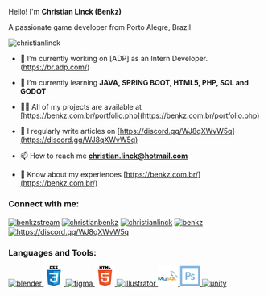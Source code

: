 <p align="left">Hello! I'm <strong>Christian Linck (Benkz)</strong></p>
<p align="left">A passionate game developer from Porto Alegre, Brazil</p>

<p align="left"> <img src="https://komarev.com/ghpvc/?username=christianlinck&label=Profile%20views&color=0e75b6&style=flat" alt="christianlinck" /> </p>

- 🔭 I’m currently working on [ADP] as an Intern Developer. (https://br.adp.com/)

- 🌱 I’m currently learning **JAVA, SPRING BOOT, HTML5, PHP, SQL and GODOT**

- 👨‍💻 All of my projects are available at [https://benkz.com.br/portfolio.php](https://benkz.com.br/portfolio.php)

- 📝 I regularly write articles on [https://discord.gg/WJ8qXWvW5q](https://discord.gg/WJ8qXWvW5q)

- 📫 How to reach me **christian.linck@hotmail.com**

- 📄 Know about my experiences [https://benkz.com.br/](https://benkz.com.br/)

<h3 align="left">Connect with me:</h3>
<p align="left">
<a href="https://twitter.com/benkzstream" target="blank"><img align="center" src="https://raw.githubusercontent.com/rahuldkjain/github-profile-readme-generator/master/src/images/icons/Social/twitter.svg" alt="benkzstream" height="30" width="40" /></a>
<a href="https://linkedin.com/in/christianbenkz" target="blank"><img align="center" src="https://raw.githubusercontent.com/rahuldkjain/github-profile-readme-generator/master/src/images/icons/Social/linked-in-alt.svg" alt="christianbenkz" height="30" width="40" /></a>
<a href="https://instagram.com/christianlinck" target="blank"><img align="center" src="https://raw.githubusercontent.com/rahuldkjain/github-profile-readme-generator/master/src/images/icons/Social/instagram.svg" alt="christianlinck" height="30" width="40" /></a>
<a href="https://www.youtube.com/c/benkz" target="blank"><img align="center" src="https://raw.githubusercontent.com/rahuldkjain/github-profile-readme-generator/master/src/images/icons/Social/youtube.svg" alt="benkz" height="30" width="40" /></a>
<a href="https://discord.gg/https://discord.gg/WJ8qXWvW5q" target="blank"><img align="center" src="https://raw.githubusercontent.com/rahuldkjain/github-profile-readme-generator/master/src/images/icons/Social/discord.svg" alt="https://discord.gg/WJ8qXWvW5q" height="30" width="40" /></a>
</p>

<h3 align="left">Languages and Tools:</h3>
<p align="left"> <a href="https://www.blender.org/" target="_blank" rel="noreferrer"> <img src="https://download.blender.org/branding/community/blender_community_badge_white.svg" alt="blender" width="40" height="40"/> </a> <a href="https://www.w3schools.com/css/" target="_blank" rel="noreferrer"> <img src="https://raw.githubusercontent.com/devicons/devicon/master/icons/css3/css3-original-wordmark.svg" alt="css3" width="40" height="40"/> </a> <a href="https://www.figma.com/" target="_blank" rel="noreferrer"> <img src="https://www.vectorlogo.zone/logos/figma/figma-icon.svg" alt="figma" width="40" height="40"/> </a> <a href="https://www.w3.org/html/" target="_blank" rel="noreferrer"> <img src="https://raw.githubusercontent.com/devicons/devicon/master/icons/html5/html5-original-wordmark.svg" alt="html5" width="40" height="40"/> </a> <a href="https://www.adobe.com/in/products/illustrator.html" target="_blank" rel="noreferrer"> <img src="https://www.vectorlogo.zone/logos/adobe_illustrator/adobe_illustrator-icon.svg" alt="illustrator" width="40" height="40"/> </a> <a href="https://www.mysql.com/" target="_blank" rel="noreferrer"> <img src="https://raw.githubusercontent.com/devicons/devicon/master/icons/mysql/mysql-original-wordmark.svg" alt="mysql" width="40" height="40"/> </a> <a href="https://www.photoshop.com/en" target="_blank" rel="noreferrer"> <img src="https://raw.githubusercontent.com/devicons/devicon/master/icons/photoshop/photoshop-line.svg" alt="photoshop" width="40" height="40"/> </a> <a href="https://unity.com/" target="_blank" rel="noreferrer"> <img src="https://www.vectorlogo.zone/logos/unity3d/unity3d-icon.svg" alt="unity" width="40" height="40"/> </a> </p>

<!--
<h3 align="left">Support:</h3>
<p><a href="https://www.buymeacoffee.com/benkz"> <img align="left" src="https://cdn.buymeacoffee.com/buttons/v2/default-yellow.png" height="50" width="210" alt="benkz" /></a></p><br><br>
-->
